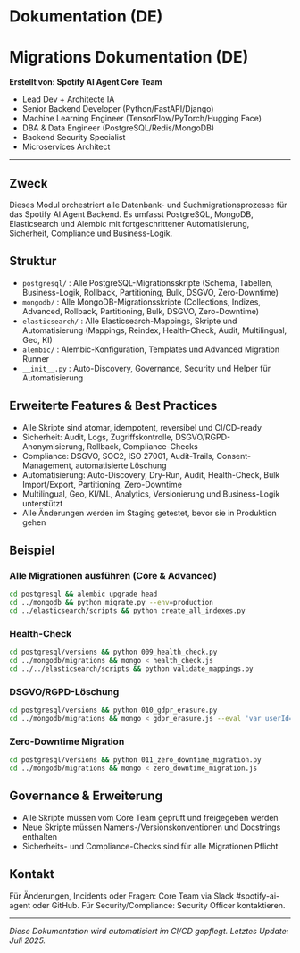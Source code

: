 # Dokumentation (DE)

# Migrations Dokumentation (DE)

**Erstellt von: Spotify AI Agent Core Team**
- Lead Dev + Architecte IA
- Senior Backend Developer (Python/FastAPI/Django)
- Machine Learning Engineer (TensorFlow/PyTorch/Hugging Face)
- DBA & Data Engineer (PostgreSQL/Redis/MongoDB)
- Backend Security Specialist
- Microservices Architect

---

## Zweck
Dieses Modul orchestriert alle Datenbank- und Suchmigrationsprozesse für das Spotify AI Agent Backend. Es umfasst PostgreSQL, MongoDB, Elasticsearch und Alembic mit fortgeschrittener Automatisierung, Sicherheit, Compliance und Business-Logik.

## Struktur
- `postgresql/` : Alle PostgreSQL-Migrationsskripte (Schema, Tabellen, Business-Logik, Rollback, Partitioning, Bulk, DSGVO, Zero-Downtime)
- `mongodb/` : Alle MongoDB-Migrationsskripte (Collections, Indizes, Advanced, Rollback, Partitioning, Bulk, DSGVO, Zero-Downtime)
- `elasticsearch/` : Alle Elasticsearch-Mappings, Skripte und Automatisierung (Mappings, Reindex, Health-Check, Audit, Multilingual, Geo, KI)
- `alembic/` : Alembic-Konfiguration, Templates und Advanced Migration Runner
- `__init__.py` : Auto-Discovery, Governance, Security und Helper für Automatisierung

## Erweiterte Features & Best Practices
- Alle Skripte sind atomar, idempotent, reversibel und CI/CD-ready
- Sicherheit: Audit, Logs, Zugriffskontrolle, DSGVO/RGPD-Anonymisierung, Rollback, Compliance-Checks
- Compliance: DSGVO, SOC2, ISO 27001, Audit-Trails, Consent-Management, automatisierte Löschung
- Automatisierung: Auto-Discovery, Dry-Run, Audit, Health-Check, Bulk Import/Export, Partitioning, Zero-Downtime
- Multilingual, Geo, KI/ML, Analytics, Versionierung und Business-Logik unterstützt
- Alle Änderungen werden im Staging getestet, bevor sie in Produktion gehen

## Beispiel
### Alle Migrationen ausführen (Core & Advanced)
```bash
cd postgresql && alembic upgrade head
cd ../mongodb && python migrate.py --env=production
cd ../elasticsearch/scripts && python create_all_indexes.py
```

### Health-Check
```bash
cd postgresql/versions && python 009_health_check.py
cd ../mongodb/migrations && mongo < health_check.js
cd ../../elasticsearch/scripts && python validate_mappings.py
```

### DSGVO/RGPD-Löschung
```bash
cd postgresql/versions && python 010_gdpr_erasure.py
cd ../mongodb/migrations && mongo < gdpr_erasure.js --eval 'var userId="..."'
```

### Zero-Downtime Migration
```bash
cd postgresql/versions && python 011_zero_downtime_migration.py
cd ../mongodb/migrations && mongo < zero_downtime_migration.js
```

## Governance & Erweiterung
- Alle Skripte müssen vom Core Team geprüft und freigegeben werden
- Neue Skripte müssen Namens-/Versionskonventionen und Docstrings enthalten
- Sicherheits- und Compliance-Checks sind für alle Migrationen Pflicht

## Kontakt
Für Änderungen, Incidents oder Fragen: Core Team via Slack #spotify-ai-agent oder GitHub. Für Security/Compliance: Security Officer kontaktieren.

---

*Diese Dokumentation wird automatisiert im CI/CD gepflegt. Letztes Update: Juli 2025.*

